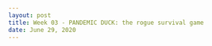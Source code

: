 ```yaml
---
layout: post
title: Week 03 - PANDEMIC DUCK: the rogue survival game
date: June 29, 2020
--- 
```




